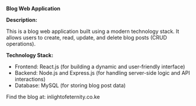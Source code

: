 **Blog Web Application**

**Description:**

This is a blog web application built using a modern technology stack. It allows users to create, read, update, and delete blog posts (CRUD operations).

**Technology Stack:**

* Frontend: React.js (for building a dynamic and user-friendly interface)
* Backend: Node.js and Express.js (for handling server-side logic and API interactions)
* Database: MySQL (for storing blog post data)

Find the blog at:
    inlightofeternity.co.ke
